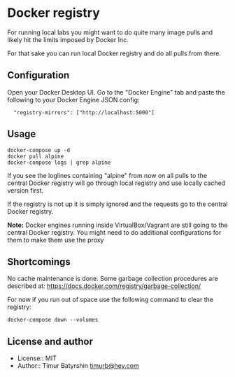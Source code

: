 # Docker registry

For running local labs you might want to do quite many image pulls and likely hit the limits imposed by Docker Inc.

For that sake you can run local Docker registry and do all pulls from there.

## Configuration

Open your Docker Desktop UI. Go to the "Docker Engine" tab and paste the following to your Docker Engine JSON config:
```
  "registry-mirrors": ["http://localhost:5000"]
```

## Usage

```
docker-compose up -d
docker pull alpine
docker-compose logs | grep alpine
```

If you see the loglines containing "alpine" from now on all pulls to the central Docker registry will go through local registry and use locally cached version first.

If the registry is not up it is simply ignored and the requests go to the central Docker registry.

**Note:** Docker engines running inside VirtualBox/Vagrant are still going to the central Docker registry. You might need to do additional configurations for them to make them use the proxy

## Shortcomings

No cache maintenance is done. Some garbage collection procedures are described at: https://docs.docker.com/registry/garbage-collection/

For now if you run out of space use the following command to clear the registry:
```
docker-compose down --volumes
```

## License and author
* License:: MIT
* Author:: Timur Batyrshin <timurb@hey.com>

